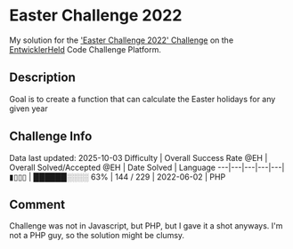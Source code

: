 # Easter Challenge 2022

My solution for the ['Easter Challenge 2022' Challenge](https://platform.entwicklerheld.de/challenge/easter-challenge-2022?technology=PHP) on the [EntwicklerHeld](https://platform.entwicklerheld.de/) Code Challenge Platform.

## Description
Goal is to create a function that can calculate the Easter holidays for any given year

## Challenge Info
Data last updated: 2025-10-03
Difficulty | Overall Success Rate @EH | Overall Solved/Accepted @EH | Date Solved | Language
---|---|---|---|---|
▮▯▯▯ | ██████░░░░ 63% | 144 / 229 | 2022-06-02 | PHP

## Comment
Challenge was not in Javascript, but PHP, but I gave it a shot anyways. I'm not a PHP guy, so the solution might be clumsy.
